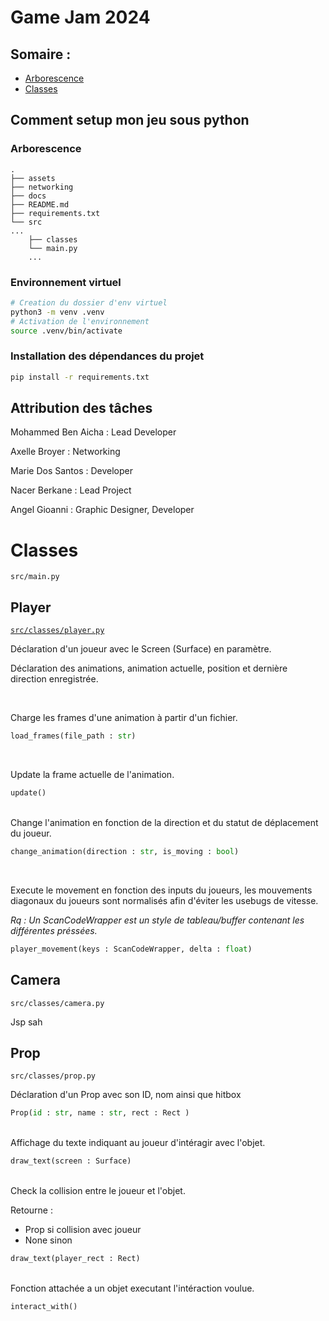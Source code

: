 # Game Jam 2024

## Somaire : 

<ul>

<li><a href="#arborescence">Arborescence</a></li>
<li><a href="#classes">Classes</a></li>

</ul>

## Comment setup mon jeu sous python

### Arborescence

```
.
├── assets
├── networking
├── docs
├── README.md
├── requirements.txt
└── src
...
    ├── classes
    └── main.py
    ...
```

### Environnement virtuel

```sh
# Creation du dossier d'env virtuel
python3 -m venv .venv
# Activation de l'environnement
source .venv/bin/activate
```

### Installation des dépendances du projet

```sh
pip install -r requirements.txt 
```
## Attribution des tâches

Mohammed Ben Aicha : Lead Developer

Axelle Broyer : Networking

Marie Dos Santos : Developer

Nacer Berkane : Lead Project

Angel Gioanni : Graphic Designer, Developer



# Classes

`src/main.py`


## Player

<a href="./src/classes/player.py">`src/classes/player.py`</a>

Déclaration d'un joueur avec le Screen (Surface) en paramètre.

Déclaration des animations, animation actuelle, position et dernière direction enregistrée.


<br>

Charge les frames d'une animation à partir d'un fichier.

```python
load_frames(file_path : str)
```
<br>


Update la frame actuelle de l'animation.


```python
update()
```

<br>
Change l'animation en fonction de la direction et du statut de déplacement du joueur.

```python
change_animation(direction : str, is_moving : bool)
```

<br>

Execute le movement en fonction des inputs du joueurs, les mouvements diagonaux du joueurs sont normalisés afin d'éviter les usebugs de vitesse.

_Rq : Un ScanCodeWrapper est un style de tableau/buffer contenant les différentes préssées._

```python
player_movement(keys : ScanCodeWrapper, delta : float)
```

## Camera 
`src/classes/camera.py`

Jsp sah


## Prop
`src/classes/prop.py`

Déclaration d'un Prop avec son ID, nom ainsi que hitbox

```python
Prop(id : str, name : str, rect : Rect )
```
<br>
Affichage du texte indiquant au joueur d'intéragir avec l'objet.

```python
draw_text(screen : Surface)
```
<br>
Check la collision entre le joueur et l'objet.

Retourne :
- Prop si collision avec joueur 
- None sinon

```python
draw_text(player_rect : Rect)
```

<br>
        Fonction attachée a un objet executant l'intéraction voulue.

```python
interact_with()
```